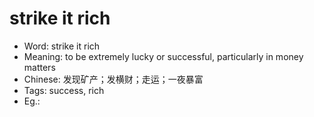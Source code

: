 # strike it rich

- Word: strike it rich
- Meaning: to be extremely lucky or successful, particularly in money matters
- Chinese: 发现矿产；发横财；走运；一夜暴富
- Tags: success, rich
- Eg.: 
